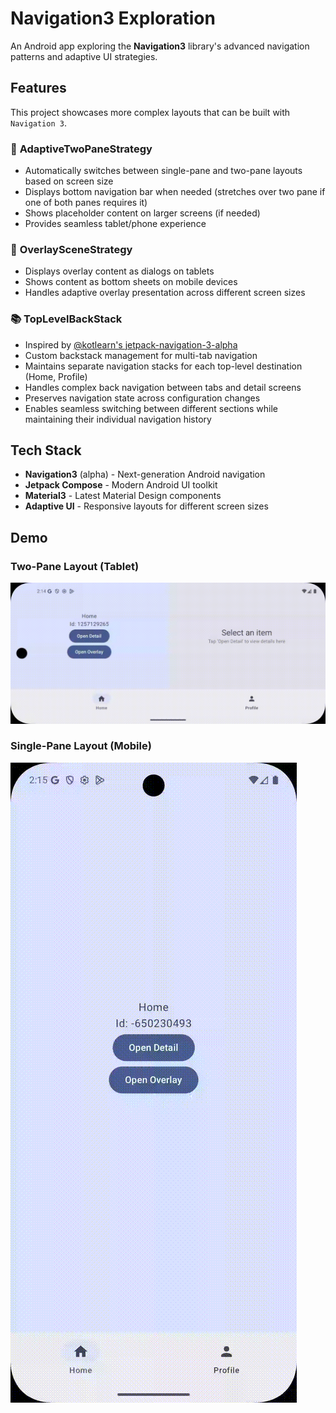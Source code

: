 # Navigation3 Exploration

An Android app exploring the **Navigation3** library's advanced navigation patterns and adaptive UI strategies.

## Features

This project showcases more complex layouts that can be built with `Navigation 3`. 

### 🎯 **AdaptiveTwoPaneStrategy**
- Automatically switches between single-pane and two-pane layouts based on screen size
- Displays bottom navigation bar when needed (stretches over two pane if one of both panes requires it)
- Shows placeholder content on larger screens (if needed)
- Provides seamless tablet/phone experience

### 🔄 **OverlaySceneStrategy** 
- Displays overlay content as dialogs on tablets
- Shows content as bottom sheets on mobile devices
- Handles adaptive overlay presentation across different screen sizes

### 📚 **TopLevelBackStack** 
- Inspired by [@kotlearn's jetpack-navigation-3-alpha](https://github.com/kotlearn/jetpack-navigation-3-alpha)
- Custom backstack management for multi-tab navigation
- Maintains separate navigation stacks for each top-level destination (Home, Profile)
- Handles complex back navigation between tabs and detail screens
- Preserves navigation state across configuration changes
- Enables seamless switching between different sections while maintaining their individual navigation history

## Tech Stack
- **Navigation3** (alpha) - Next-generation Android navigation
- **Jetpack Compose** - Modern Android UI toolkit
- **Material3** - Latest Material Design components
- **Adaptive UI** - Responsive layouts for different screen sizes

## Demo

### Two-Pane Layout (Tablet)
![Two-Pane Demo](docs/twopane.gif)

### Single-Pane Layout (Mobile)
![Single-Pane Demo](docs/singlepane.gif)